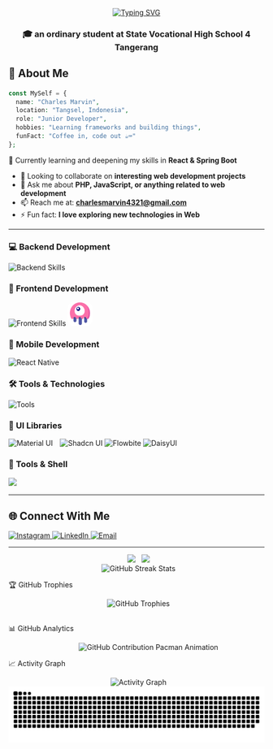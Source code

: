 <p align="center">
  <a href="https://git.io/typing-svg">
    <img src="https://readme-typing-svg.demolab.com?font=Fira+Code&weight=700&pause=1000&color=F7F7F7&center=true&vCenter=true&width=500&lines=Hii+%F0%9F%91%8B%2C+I'm+Charles+Marvin;Junior+Dev+from+Tangsel+Indonesia;Welcome+to+my+GitHub+profile+%F0%9F%94%A5" alt="Typing SVG" />
  </a>
</p>

<h3 align='center'>🎓 an ordinary student at State Vocational High School 4 Tangerang</h3>

## 🚀 About Me

```php
const MySelf = {
  name: "Charles Marvin",
  location: "Tangsel, Indonesia",
  role: "Junior Developer",
  hobbies: "Learning frameworks and building things",
  funFact: "Coffee in, code out ☕⌨️"
};
```

 🌱 Currently learning and deepening my skills in **React & Spring Boot**
- 👯 Looking to collaborate on **interesting web development projects**
- 💬 Ask me about **PHP, JavaScript, or anything related to web development**
- 📫 Reach me at: **charlesmarvin4321@gmail.com**
- ⚡ Fun fact: **I love exploring new technologies in Web**

---

### 💻 Backend Development
<div align="left">
  <img src="https://skillicons.dev/icons?i=php,laravel,java,spring,mysql,mongodb,postman,docker,postgres,nodejs,express" alt="Backend Skills" />
</div>

### 🎨 Frontend Development
<div align="left">
  <img src="https://skillicons.dev/icons?i=html,css,js,ts,react,vue,tailwind,bootstrap,vite," alt="Frontend Skills" />
    <img src="https://raw.githubusercontent.com/github/explore/c51b1d6b8774c1a8cf88f864b1f3e70a933d60c1/topics/livewire/livewire.png" height="48" style="border-radius:12px; background-color: #1e1e2f;" alt="Livewire" />

</div>

### 📱 Mobile Development
<div align="left">
  <img src="https://skillicons.dev/icons?i=react" alt="React Native" />
</div>

### 🛠️ Tools & Technologies
<div align="left">
  <img src="https://skillicons.dev/icons?i=git,github,figma,postman,vscode,gitlab,npm,notion,idea" alt="Tools" />
</div>

### 🎨 UI Libraries
<div align="left">
  <img src="https://skillicons.dev/icons?i=materialui" alt="Material UI" style="margin-right: 10px;" height="40" />
   <img src="https://cdn.simpleicons.org/shadcnui/000000/ffffff" height="40" alt="Shadcn UI" />
  <img src="https://flowbite.com/docs/images/logo.svg" alt="Flowbite" height="40" />
   <img src="https://cdn.simpleicons.org/daisyui/000000/ffffff" height="40" alt="DaisyUI" />
</p>
</div>

### 🧰 Tools & Shell
<div align="left">
  <img src="https://skillicons.dev/icons?i=bash,powershell" />
  
</div>

---
## 🌐 Connect With Me

<div align="left">
  <a href="https://instagram.com/carlsmrvn" target="_blank">
    <img src="https://img.shields.io/badge/Instagram-E4405F?style=for-the-badge&logo=instagram&logoColor=white" alt="Instagram" />
  </a>
  <a href="#" target="_blank">
    <img src="https://img.shields.io/badge/LinkedIn-0077B5?style=for-the-badge&logo=linkedin&logoColor=white" alt="LinkedIn" />
  </a>
  <a href="mailto:charlesmarvin4321@gmail.com">
    <img src="https://img.shields.io/badge/Email-D14836?style=for-the-badge&logo=gmail&logoColor=white" alt="Email" />
  </a>
</div>

<hr>




<div align="center">
  <img height="180em" src="https://github-readme-stats.vercel.app/api?username=CarlesWebDev&show_icons=true&theme=neon&count_private=true&hide_border=true"/>
  <img height="180em" src="https://github-readme-stats.vercel.app/api/top-langs/?username=CarlesWebDev&layout=compact&langs_count=8&theme=neon&hide_border=true"/>
</div>

<div align="center">
  <img src="https://streak-stats.demolab.com/?user=CarlesWebDev&theme=blue-green&hide_border=true" alt="GitHub Streak Stats" />
</div>

🏆 GitHub Trophies
<div align="center">
  <img src="https://github-profile-trophy.vercel.app/?username=CarlesWebDev&theme=tokyonight" alt="GitHub Trophies" />
</div>

<br>

📊 GitHub Analytics
<div align="center">
  <picture>
    <source media="(prefers-color-scheme: dark)" srcset="https://raw.githubusercontent.com/CarlesWebDev/CarlesWebDev/output/dist/pacman-contribution-graph-dark.svg">
    <source media="(prefers-color-scheme: light)" srcset="https://raw.githubusercontent.com/CarlesWebDev/CarlesWebdev/output/dist/pacman-contribution-graph.svg">
    <img alt="GitHub Contribution Pacman Animation" src="https://raw.githubusercontent.com/CarlesWebDev/CarlesWebDev/output/dist/pacman-contribution-graph-dark.svg">
  </picture>
</div>

📈 Activity Graph
<div align="center">
  <img src="https://github-readme-activity-graph.vercel.app/graph?username=CarlesWebDev&theme=react-dark&hide_border=true" alt="Activity Graph" />
</div>

<img src="https://github.com/Platane/snk/raw/output/github-contribution-grid-snake.svg" alt="e" style="max-width: 100%;">










